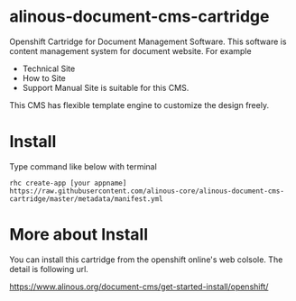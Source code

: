 alinous-document-cms-cartridge
==============================

Openshift Cartridge for Document Management Software.
This software is content management system for document website.
For example
- Technical Site
- How to Site
- Support Manual Site
is suitable for this CMS.

This CMS has flexible template engine to customize the design freely.


Install
==========
Type command like below with terminal


```
rhc create-app [your appname] https://raw.githubusercontent.com/alinous-core/alinous-document-cms-cartridge/master/metadata/manifest.yml
```

More about Install
==========
You can install this cartridge from the openshift online's web colsole.
The detail is following url.

https://www.alinous.org/document-cms/get-started-install/openshift/
